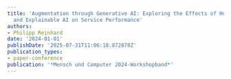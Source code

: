 ```yaml
---
title: 'Augmentation through Generative AI: Exploring the Effects of Human-AI Interaction
  and Explainable AI on Service Performance'
authors:
- Philipp Reinhard
date: '2024-01-01'
publishDate: '2025-07-31T11:06:18.872878Z'
publication_types:
- paper-conference
publication: '*Mensch und Computer 2024-Workshopband*'
---
```

